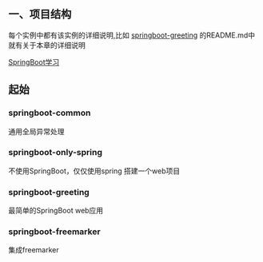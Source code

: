 ## 一、项目结构

每个实例中都有该实例的详细说明,比如 [springboot-greeting](https://github.com/liuyiyou/cn.liuyiyou.springboot/blob/master/springboot-greeting/README.md) 的README.md中就有关于本章的详细说明


[SpringBoot学习](http://liuyiyou.cn/categories/spring-boot/)


## 起始

### springboot-common

通用全局异常处理

### springboot-only-spring

不使用SpringBoot，仅仅使用spring 搭建一个web项目

### springboot-greeting

最简单的SpringBoot web应用

### springboot-freemarker

集成freemarker


